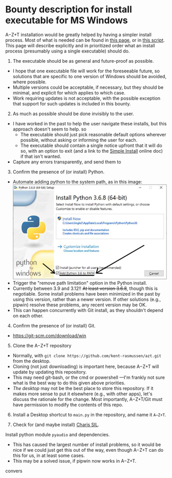 # Bounty description for install executable for MS Windows

A−Z+T installation would be greatly helped by having a simpler install process. Most of what is needed can be found in [this page](SIMPLEINSTALL.md), or in [this script](../installfiles/RunMetoInstall.bat?raw=true). This page will describe explicitly and in prioritized order what an install process (presumably using a single executable) should do.

1. The executable should be as general and future-proof as possible.
  - I hope that one executable file will work for the foreseeable future, so solutions that are specific to one version of Windows should be avoided, where possible.
  - Multiple versions could be acceptable, if necessary, but they should be minimal, and explicit for which applies to which case.
  - Work requiring updates is not acceptable, with the possible exception that support for such updates is included in this bounty.

2. As much as possible should be done invisibly to the user.
  - I have worked in the past to help the user navigate these installs, but this approach doesn't seem to help. so
    - The executable should just pick reasonable default options wherever possible, without asking or informing the user for each.
    - The executable should contain a single notice upfront that it will do so, with an option to exit (and a link to the [Simple Install](SIMPLEINSTALL.md) online doc) if that isn't wanted.
  - Capture any errors transparently, and send them to

3. Confirm the presence of (or install) Python.
  - Automate adding python to the system path, as in this image: ![Add Python to Path](images/Python_path.png "Add Python to Path")
  - Trigger the "remove path limitation" option in the Python install.
  - Currently between 3.9 and 3.12!!
  ~~At least version 3.6.8~~, though this is negotiable. Some install problems have been minimized in the past by using this version, rather than a newer version. If other solutions (e.g., pipwin) resolve these problems, any recent version may be OK.
  - This can happen concurrently with Git install, as they shouldn't depend on each other.

4. Confirm the presence of (or install) Git.
  - https://git-scm.com/download/win

5. Clone the A−Z+T repository
  - Normally, with `git clone https://github.com/kent-rasmussen/azt.git` from the desktop.
  - Cloning (not just downloading) is important here, because A−Z+T will update by updating this repository.
  - This may need git-bash, or the cmd or powershell —I'm frankly not sure what is the best way to do this given above priorities.
  - *The desktop* may not be the best place to store this repository. If it makes more sense to put it elsewhere (e.g., with other apps), let's discuss the rationale for the change. Most importantly, A−Z+T/Git must have permission to modify the contents of this repo.

6. Install a Desktop shortcut to `main.py` in the repository, and name it `A−Z+T`.

7. Check for (and maybe install) [Charis SIL](https://software.sil.org/charis/).

Install python module `pyaudio` and dependencies.
  - This has caused the largest number of install problems, so it would be nice if we could just get this out of the way, even though A−Z+T can do this for us, in at least some cases.
  - This may be a solved issue, if pipwin now works in A−Z+T.





convers
